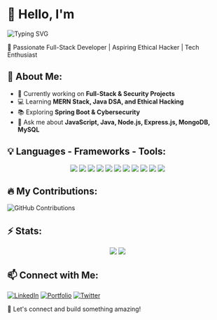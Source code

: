 # 👋 Hello, I'm
![Typing SVG](https://readme-typing-svg.herokuapp.com?font=Fira+Code&weight=600&size=30&pause=1000&color=00FFFF&width=435&lines=Biswa+Ranjan+Rout)

🚀 Passionate Full-Stack Developer | Aspiring Ethical Hacker | Tech Enthusiast

## 🌟 About Me:
- 🎯 Currently working on **Full-Stack & Security Projects**
- 💻 Learning **MERN Stack, Java DSA, and Ethical Hacking**
- 📚 Exploring **Spring Boot & Cybersecurity**
- 💬 Ask me about **JavaScript, Java, Node.js, Express.js, MongoDB, MySQL**

## 💡 Languages - Frameworks - Tools:
<p align="center">
  <img src="https://img.shields.io/badge/HTML-E34F26?style=for-the-badge&logo=html5&logoColor=white" />
  <img src="https://img.shields.io/badge/CSS-1572B6?style=for-the-badge&logo=css3&logoColor=white" />
  <img src="https://img.shields.io/badge/JavaScript-F7DF1E?style=for-the-badge&logo=javascript&logoColor=black" />
  <img src="https://img.shields.io/badge/React-61DAFB?style=for-the-badge&logo=react&logoColor=black" />
  <img src="https://img.shields.io/badge/Node.js-339933?style=for-the-badge&logo=node.js&logoColor=white" />
  <img src="https://img.shields.io/badge/Express.js-000000?style=for-the-badge&logo=express&logoColor=white" />
  <img src="https://img.shields.io/badge/MongoDB-47A248?style=for-the-badge&logo=mongodb&logoColor=white" />
  <img src="https://img.shields.io/badge/MySQL-4479A1?style=for-the-badge&logo=mysql&logoColor=white" />
  <img src="https://img.shields.io/badge/Git-F05032?style=for-the-badge&logo=git&logoColor=white" />
  <img src="https://img.shields.io/badge/GitHub-181717?style=for-the-badge&logo=github&logoColor=white" />
  <img src="https://img.shields.io/badge/Postman-FF6C37?style=for-the-badge&logo=postman&logoColor=white" />
</p>

## 🔥 My Contributions:
![GitHub Contributions](https://github-readme-streak-stats.herokuapp.com/?user=biswa-ranjan-rout&theme=dark)

## ⚡ Stats:
<p align="center">
  <img src="https://github-readme-stats.vercel.app/api?username=biswa-ranjan-rout&show_icons=true&theme=dark" />
  <img src="https://github-readme-stats.vercel.app/api/top-langs/?username=biswa-ranjan-rout&layout=compact&theme=dark" />
</p>

## 📫 Connect with Me:
[![LinkedIn](https://img.shields.io/badge/LinkedIn-Connect-blue?style=for-the-badge&logo=linkedin)](https://linkedin.com/in/yourprofile)
[![Portfolio](https://img.shields.io/badge/Portfolio-Visit-red?style=for-the-badge)](https://yourportfolio.com)
[![Twitter](https://img.shields.io/badge/Twitter-Follow-blue?style=for-the-badge&logo=twitter)](https://x.com/aayuu_24)

🚀 Let's connect and build something amazing!
